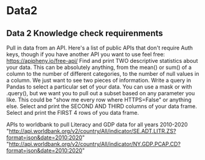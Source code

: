 # Data2
## Data 2 Knowledge check requirenments
Pull in data from an API. Here's a list of public APIs that don't require Auth keys, though if you have another API you want to use feel free: https://apipheny.io/free-api/
Find and print TWO descriptive statistics about your data. This can be absolutely anything, from the mean() or sum() of a column to the number of different categories, to the number of null values in a column. We just want to see two pieces of information.
Write a query in Pandas to select a particular set of your data. You can use a mask or with .query(), but we want you to pull out a subset based on any parameter you like. This could be "show me every row where HTTPS=False" or anything else.
Select and print the SECOND AND THIRD columns of your data frame.
Select and print the FIRST 4 rows of you data frame.

APIs to worldbank to pull Literacy and GDP data for all years 2010-2020
"http://api.worldbank.org/v2/country/All/indicator/SE.ADT.LITR.ZS?format=json&date=2010:2020"
"http://api.worldbank.org/v2/country/All/indicator/NY.GDP.PCAP.CD?format=json&date=2010:2020"
